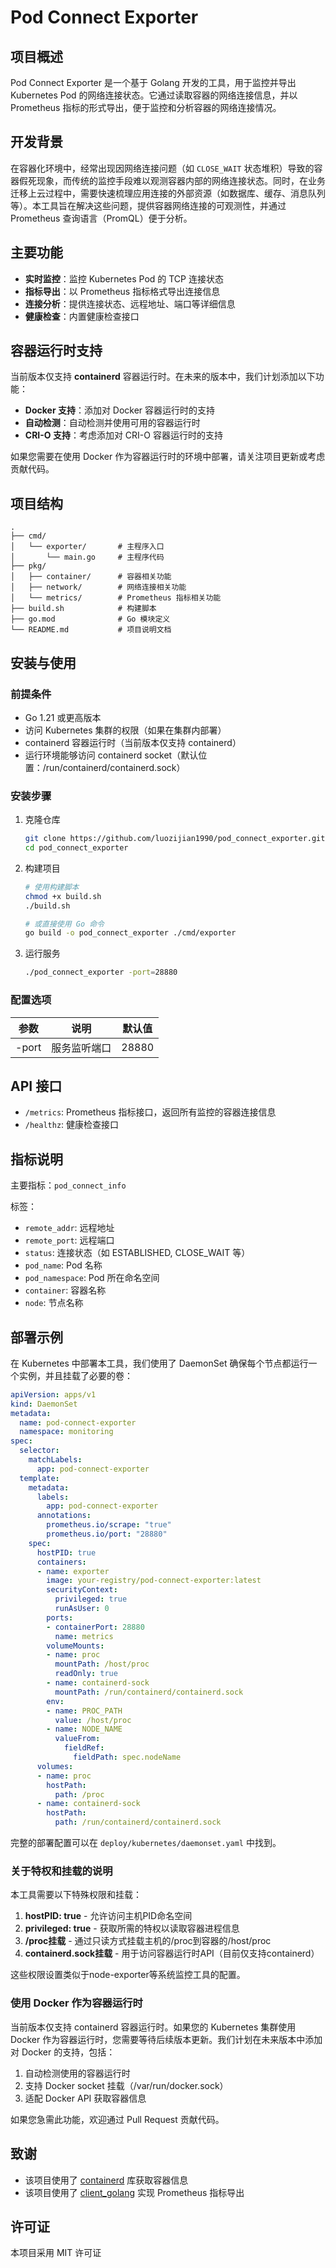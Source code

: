 # Pod Connect Exporter

## 项目概述

Pod Connect Exporter 是一个基于 Golang 开发的工具，用于监控并导出 Kubernetes Pod 的网络连接状态。它通过读取容器的网络连接信息，并以 Prometheus 指标的形式导出，便于监控和分析容器的网络连接情况。

## 开发背景

在容器化环境中，经常出现因网络连接问题（如 `CLOSE_WAIT` 状态堆积）导致的容器假死现象，而传统的监控手段难以观测容器内部的网络连接状态。同时，在业务迁移上云过程中，需要快速梳理应用连接的外部资源（如数据库、缓存、消息队列等）。本工具旨在解决这些问题，提供容器网络连接的可观测性，并通过 Prometheus 查询语言（PromQL）便于分析。

## 主要功能

- **实时监控**：监控 Kubernetes Pod 的 TCP 连接状态
- **指标导出**：以 Prometheus 指标格式导出连接信息
- **连接分析**：提供连接状态、远程地址、端口等详细信息
- **健康检查**：内置健康检查接口

## 容器运行时支持

当前版本仅支持 **containerd** 容器运行时。在未来的版本中，我们计划添加以下功能：

- **Docker 支持**：添加对 Docker 容器运行时的支持
- **自动检测**：自动检测并使用可用的容器运行时
- **CRI-O 支持**：考虑添加对 CRI-O 容器运行时的支持

如果您需要在使用 Docker 作为容器运行时的环境中部署，请关注项目更新或考虑贡献代码。

## 项目结构

```
.
├── cmd/
│   └── exporter/       # 主程序入口
│       └── main.go     # 主程序代码
├── pkg/
│   ├── container/      # 容器相关功能
│   ├── network/        # 网络连接相关功能
│   └── metrics/        # Prometheus 指标相关功能
├── build.sh            # 构建脚本
├── go.mod              # Go 模块定义
└── README.md           # 项目说明文档
```

## 安装与使用

### 前提条件

- Go 1.21 或更高版本
- 访问 Kubernetes 集群的权限（如果在集群内部署）
- containerd 容器运行时（当前版本仅支持 containerd）
- 运行环境能够访问 containerd socket（默认位置：/run/containerd/containerd.sock）

### 安装步骤

1. 克隆仓库

   ```bash
   git clone https://github.com/luozijian1990/pod_connect_exporter.git
   cd pod_connect_exporter
   ```

2. 构建项目

   ```bash
   # 使用构建脚本
   chmod +x build.sh
   ./build.sh
   
   # 或直接使用 Go 命令
   go build -o pod_connect_exporter ./cmd/exporter
   ```

3. 运行服务

   ```bash
   ./pod_connect_exporter -port=28880
   ```

### 配置选项

| 参数      | 说明                    | 默认值  |
|-----------|------------------------|---------|
| -port     | 服务监听端口            | 28880   |

## API 接口

- `/metrics`: Prometheus 指标接口，返回所有监控的容器连接信息
- `/healthz`: 健康检查接口

## 指标说明

主要指标：`pod_connect_info`

标签：

- `remote_addr`: 远程地址
- `remote_port`: 远程端口
- `status`: 连接状态（如 ESTABLISHED, CLOSE_WAIT 等）
- `pod_name`: Pod 名称
- `pod_namespace`: Pod 所在命名空间
- `container`: 容器名称
- `node`: 节点名称

## 部署示例

在 Kubernetes 中部署本工具，我们使用了 DaemonSet 确保每个节点都运行一个实例，并且挂载了必要的卷：

```yaml
apiVersion: apps/v1
kind: DaemonSet
metadata:
  name: pod-connect-exporter
  namespace: monitoring
spec:
  selector:
    matchLabels:
      app: pod-connect-exporter
  template:
    metadata:
      labels:
        app: pod-connect-exporter
      annotations:
        prometheus.io/scrape: "true"
        prometheus.io/port: "28880"
    spec:
      hostPID: true
      containers:
      - name: exporter
        image: your-registry/pod-connect-exporter:latest
        securityContext:
          privileged: true
          runAsUser: 0
        ports:
        - containerPort: 28880
          name: metrics
        volumeMounts:
        - name: proc
          mountPath: /host/proc
          readOnly: true
        - name: containerd-sock
          mountPath: /run/containerd/containerd.sock
        env:
        - name: PROC_PATH
          value: /host/proc
        - name: NODE_NAME
          valueFrom:
            fieldRef:
              fieldPath: spec.nodeName
      volumes:
      - name: proc
        hostPath:
          path: /proc
      - name: containerd-sock
        hostPath:
          path: /run/containerd/containerd.sock
```

完整的部署配置可以在 `deploy/kubernetes/daemonset.yaml` 中找到。

### 关于特权和挂载的说明

本工具需要以下特殊权限和挂载：

1. **hostPID: true** - 允许访问主机PID命名空间
2. **privileged: true** - 获取所需的特权以读取容器进程信息
3. **/proc挂载** - 通过只读方式挂载主机的/proc到容器的/host/proc
4. **containerd.sock挂载** - 用于访问容器运行时API（目前仅支持containerd）

这些权限设置类似于node-exporter等系统监控工具的配置。

### 使用 Docker 作为容器运行时

当前版本仅支持 containerd 容器运行时。如果您的 Kubernetes 集群使用 Docker 作为容器运行时，您需要等待后续版本更新。我们计划在未来版本中添加对 Docker 的支持，包括：

1. 自动检测使用的容器运行时
2. 支持 Docker socket 挂载（/var/run/docker.sock）
3. 适配 Docker API 获取容器信息

如果您急需此功能，欢迎通过 Pull Request 贡献代码。

## 致谢

- 该项目使用了 [containerd](https://github.com/containerd/containerd) 库获取容器信息
- 该项目使用了 [client_golang](https://github.com/prometheus/client_golang) 实现 Prometheus 指标导出

## 许可证

本项目采用 MIT 许可证
